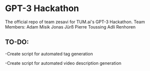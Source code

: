 # GPT-3 Hackathon
The official repo of team zesavi for TUM.ai's GPT-3 Hackathon.
Team Members:
Adam Misik
Jonas Jürß
Pierre Toussing
Adli Renhoren 

## TO-DO:

-Create script for automated tag generation

-Create script for automated video description generation
